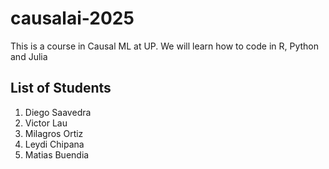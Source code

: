 # causalai-2025
This is a course in Causal ML at UP. We will learn how to code in R, Python and Julia

## List of Students
1. Diego Saavedra
2. Victor Lau
3. Milagros Ortiz
4. Leydi Chipana
5. Matias Buendia